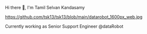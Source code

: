 Hi there 👋, I'm Tamil Selvan Kandasamy

https://github.com/tsk13/tsk13/blob/main/datarobot_1600px_web.jpg

Currently working as Senior Support Engineer @dataRobot


